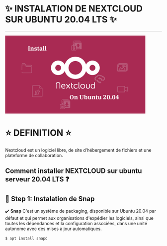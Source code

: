 # :sparkles:  INSTALATION DE NEXTCLOUD SUR UBUNTU 20.04 LTS :sparkles: 

---

<img src="images/n.0.jpg" width="451" heigth="300"></img>
 
# :star: DEFINITION :star:
Nextcloud est un logiciel libre, de site d’hébergement de fichiers  et une plateforme de collaboration.

## Comment installer NEXTCLOUD sur ubuntu serveur 20.04 LTS :question:
## :pushpin: Step 1: Instalation de Snap
:heavy_check_mark: **Snap** C'est un système de packaging, disponible sur Ubuntu 20.04 par défaut et qui permet aux organisations d'expédier les logiciels, ainsi que toutes les dépendances et la configuration associées, dans une unité autonome avec des mises à jour automatiques.
```
$ apt install snapd
```
